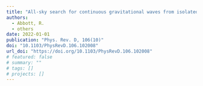 ```yaml
---
title: "All-sky search for continuous gravitational waves from isolated neutron stars using Advanced LIGO and Advanced Virgo O3 data"
authors:
  - Abbott, R.
  - others
date: 2022-01-01
publication: "Phys. Rev. D, 106(10)"
doi: "10.1103/PhysRevD.106.102008"
url_doi: "https://doi.org/10.1103/PhysRevD.106.102008"
# featured: false
# summary: ""
# tags: []
# projects: []
---
```


